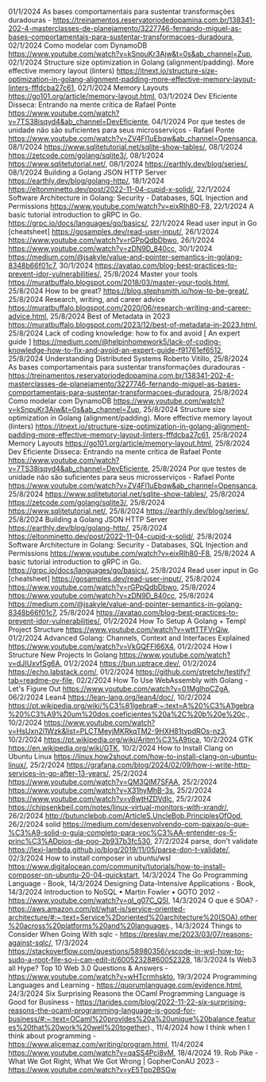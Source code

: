 01/1/2024 As bases comportamentais para sustentar transformações duradouras - https://treinamentos.reservatoriodedopamina.com.br/138341-202-4-masterclasses-de-planejamento/3227746-fernando-miguel-as-bases-comportamentais-para-sustentar-transformacoes-duradoura,
02/1/2024 Como modelar com DynamoDB https://www.youtube.com/watch?v=kSnpuKr3Ajw&t=0s&ab_channel=Zup,
02/1/2024 Structure size optimization in Golang (alignment/padding). More effective memory layout (linters) https://itnext.io/structure-size-optimization-in-golang-alignment-padding-more-effective-memory-layout-linters-fffdcba27c61,
02/1/2024 Memory Layouts https://go101.org/article/memory-layout.html,
03/1/2024 Dev Eficiente Disseca: Entrando na mente crítica de Rafael Ponte https://www.youtube.com/watch?v=7TS38isqyd4&ab_channel=DevEficiente,
04/1/2024 Por que testes de unidade não são suficientes para seus microsserviços - Rafael Ponte https://www.youtube.com/watch?v=ZV4Fl1uEbqw&ab_channel=Opensanca,
08/1/2024 https://www.sqlitetutorial.net/sqlite-show-tables/,
08/1/2024 https://zetcode.com/golang/sqlite3/,
08/1/2024 https://www.sqlitetutorial.net/,
08/1/2024 https://earthly.dev/blog/series/,
08/1/2024 Building a Golang JSON HTTP Server https://earthly.dev/blog/golang-http/,
18/1/2024 https://eltonminetto.dev/post/2022-11-04-cupid-x-solid/,
22/1/2024 Software Architecture in Golang: Security - Databases, SQL Injection and Permissions https://www.youtube.com/watch?v=eixRIh80-F8,
22/1/2024 A basic tutorial introduction to gRPC in Go. https://grpc.io/docs/languages/go/basics/,
22/1/2024 Read user input in Go [cheatsheet] https://gosamples.dev/read-user-input/,
26/1/2024 https://www.youtube.com/watch?v=rGPpQdbDbwo,
26/1/2024 https://www.youtube.com/watch?v=zDN9D_840cc,
30/1/2024 https://medium.com/@jsakyle/value-and-pointer-semantics-in-golang-8348b66f01c7,
30/1/2024 https://avatao.com/blog-best-practices-to-prevent-idor-vulnerabilities/,
25/8/2024 Master your tools https://muratbuffalo.blogspot.com/2018/03/master-your-tools.html,
25/8/2024 How to be great? https://blog.stephsmith.io/how-to-be-great/,
25/8/2024 Research, writing, and career advice https://muratbuffalo.blogspot.com/2020/06/research-writing-and-career-advice.html,
25/8/2024 Best of Metadata in 2023 https://muratbuffalo.blogspot.com/2023/12/best-of-metadata-in-2023.html,
25/8/2024 Lack of coding knowledge: how to fix and avoid [ An expert guide ] https://medium.com/@helpinhomework5/lack-of-coding-knowledge-how-to-fix-and-avoid-an-expert-guide-f91761ef6512,
25/8/2024 Understanding Distributed Systems Roberto Vitillo,
25/8/2024 As bases comportamentais para sustentar transformações duradouras - https://treinamentos.reservatoriodedopamina.com.br/138341-202-4-masterclasses-de-planejamento/3227746-fernando-miguel-as-bases-comportamentais-para-sustentar-transformacoes-duradoura,
25/8/2024 Como modelar com DynamoDB https://www.youtube.com/watch?v=kSnpuKr3Ajw&t=0s&ab_channel=Zup,
25/8/2024 Structure size optimization in Golang (alignment/padding). More effective memory layout (linters) https://itnext.io/structure-size-optimization-in-golang-alignment-padding-more-effective-memory-layout-linters-fffdcba27c61,
25/8/2024 Memory Layouts https://go101.org/article/memory-layout.html,
25/8/2024 Dev Eficiente Disseca: Entrando na mente crítica de Rafael Ponte https://www.youtube.com/watch?v=7TS38isqyd4&ab_channel=DevEficiente,
25/8/2024 Por que testes de unidade não são suficientes para seus microsserviços - Rafael Ponte https://www.youtube.com/watch?v=ZV4Fl1uEbqw&ab_channel=Opensanca,
25/8/2024 https://www.sqlitetutorial.net/sqlite-show-tables/,
25/8/2024 https://zetcode.com/golang/sqlite3/,
25/8/2024 https://www.sqlitetutorial.net/,
25/8/2024 https://earthly.dev/blog/series/,
25/8/2024 Building a Golang JSON HTTP Server https://earthly.dev/blog/golang-http/,
25/8/2024 https://eltonminetto.dev/post/2022-11-04-cupid-x-solid/,
25/8/2024 Software Architecture in Golang: Security - Databases, SQL Injection and Permissions https://www.youtube.com/watch?v=eixRIh80-F8,
25/8/2024 A basic tutorial introduction to gRPC in Go. https://grpc.io/docs/languages/go/basics/,
25/8/2024 Read user input in Go [cheatsheet] https://gosamples.dev/read-user-input/,
25/8/2024 https://www.youtube.com/watch?v=rGPpQdbDbwo,
25/8/2024 https://www.youtube.com/watch?v=zDN9D_840cc,
25/8/2024 https://medium.com/@jsakyle/value-and-pointer-semantics-in-golang-8348b66f01c7,
25/8/2024 https://avatao.com/blog-best-practices-to-prevent-idor-vulnerabilities/,
01/2/2024 How To Setup A Golang + Templ Project Structure https://www.youtube.com/watch?v=wttTTFVrQiw,
01/2/2024 Advanced Golang: Channels, Context and Interfaces Explained https://www.youtube.com/watch?v=VkGQFFl66X4,
01/2/2024 How I Structure New Projects In Golang https://www.youtube.com/watch?v=dJIUxvfSg6A,
01/2/2024 https://bun.uptrace.dev/,
01/2/2024 https://echo.labstack.com/,
01/2/2024 https://github.com/stretchr/testify?tab=readme-ov-file,
02/2/2024 How To Use WebAssembly with Golang - Let's Figure Out https://www.youtube.com/watch?v=01MglhpCZgA,
06/2/2024 Lean4 https://lean-lang.org/lean4/doc/,
10/2/2024 https://pt.wikipedia.org/wiki/%C3%81lgebra#:~:text=A%20%C3%A1lgebra%20%C3%A9%20um%20dos,coeficientes%20a%2C%20b%20e%20c.,
10/2/2024 https://www.youtube.com/watch?v=HsUxn2l1Wzk&list=PLCTMeyjMKRkqTM2-9HXH81tvpdROs-nz3,
10/2/2024 https://pt.wikipedia.org/wiki/Aritm%C3%A9tica,
10/2/2024 GTK https://en.wikipedia.org/wiki/GTK,
10/2/2024 How to Install Clang on Ubuntu Linux https://linux.how2shout.com/how-to-install-clang-on-ubuntu-linux/,
25/2/2024 https://grafana.com/blog/2024/02/09/how-i-write-http-services-in-go-after-13-years/,
25/2/2024 https://www.youtube.com/watch?v=QM3QlM7SFAA,
25/2/2024 https://www.youtube.com/watch?v=X31hyMhB-3s,
25/2/2024 https://www.youtube.com/watch?v=v8wtHZDVdlc,
25/2/2024 https://chipsenkbeil.com/notes/linux-virtual-monitors-with-xrandr/,
26/2/2024 http://butunclebob.com/ArticleS.UncleBob.PrinciplesOfOod,
26/2/2024 solid https://medium.com/desenvolvendo-com-paixao/o-que-%C3%A9-solid-o-guia-completo-para-voc%C3%AA-entender-os-5-princ%C3%ADpios-da-poo-2b937b3fc530,
27/2/2024 parse, don't validate https://lexi-lambda.github.io/blog/2019/11/05/parse-don-t-validate/,
02/3/2024 How to install composer in ubuntu/wsl https://www.digitalocean.com/community/tutorials/how-to-install-composer-on-ubuntu-20-04-quickstart,
14/3/2024 The Go Programming Language - Book,
14/3/2024 Designing Data-Intensive Applications - Book,
14/3/2024 Introduction to NoSQL • Martin Fowler • GOTO 2012 - https://www.youtube.com/watch?v=qI_g07C_Q5I,
14/3/2024 O que é SOA? - https://aws.amazon.com/pt/what-is/service-oriented-architecture/#:~:text=Service%2Doriented%20architecture%20(SOA),other%20across%20platforms%20and%20languages.,
14/3/2024 Things to Consider When Going With sqlc - https://preslav.me/2023/03/07/reasons-against-sqlc/,
17/3/2024 https://stackoverflow.com/questions/58980356/vscode-in-wsl-how-to-sudo-a-root-file-so-i-can-edit-it/60052328#60052328,
18/3/2024 Is Web3 all Hype? Top 10 Web 3.0 Questions & Answers - https://www.youtube.com/watch?v=wHTcrmhskto,
19/3/2024 Programming Languages and Learning - https://quorumlanguage.com/evidence.html,
24/3/2024 Six Surprising Reasons the OCaml Programming Language is Good for Business - https://tarides.com/blog/2022-11-22-six-surprising-reasons-the-ocaml-programming-language-is-good-for-business/#:~:text=OCaml%20provides%20a%20unique%20balance,features%20that%20work%20well%20together).,
11/4/2024 how I think when I think about programming - https://www.alicemaz.com/writing/program.html,
11/4/2024 https://www.youtube.com/watch?v=qaSS4Pci8vM,
18/4/2024 19. Rob Pike - What We Got Right, What We Got Wrong | GopherConAU 2023 - https://www.youtube.com/watch?v=yE5Tpp2BSGw
